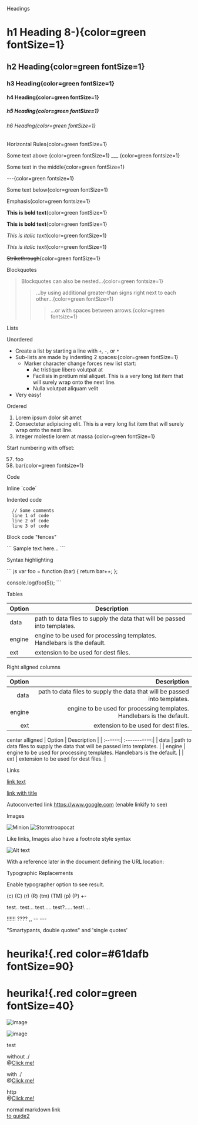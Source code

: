 Headings

  # h1 Heading 8-){color=green fontSize=1}
  ## h2 Heading{color=green fontSize=1}
  ### h3 Heading{color=green fontSize=1}
  #### h4 Heading{color=green fontSize=1}
  ##### h5 Heading{color=green fontSize=1}
  ###### h6 Heading{color=green fontSize=1}


Horizontal Rules{color=green fontSize=1}

  Some text above {color=green fontSize=1}
  ___ {color=green fontsize=1}

  Some text in the middle{color=green fontSize=1}

  ---{color=green fontsize=1}

  Some text below{color=green fontSize=1}


Emphasis{color=green fontsize=1}

  **This is bold text**{color=green fontSize=1}

  __This is bold text__{color=green fontSize=1}

  *This is italic text*{color=green fontSize=1}

  _This is italic text_{color=green fontSize=1}

  ~~Strikethrough~~{color=green fontSize=1}


Blockquotes

  > Blockquotes can also be nested...{color=green fontsize=1}
  >> ...by using additional greater-than signs right next to each other...{color=green fontSize=1}
  > > > ...or with spaces between arrows.{color=green fontsize=1}


Lists

  Unordered

  + Create a list by starting a line with `+`, `-`, or `*`
  + Sub-lists are made by indenting 2 spaces:{color=green fontSize=1}
    - Marker character change forces new list start:
      * Ac tristique libero volutpat at
      + Facilisis in pretium nisl aliquet. This is a very long list item that will surely wrap onto the next line.
      - Nulla volutpat aliquam velit
  + Very easy!

  Ordered

  1. Lorem ipsum dolor sit amet
  2. Consectetur adipiscing elit. This is a very long list item that will surely wrap onto the next line.
  3. Integer molestie lorem at massa
{color=green fontSize=1}

  Start numbering with offset:

  57. foo
  58. bar{color=green fontsize=1}


Code

  Inline \`code\`

  Indented code

      // Some comments
      line 1 of code
      line 2 of code
      line 3 of code


  Block code "fences"

  \`\`\`
  Sample text here...
  \`\`\`

  Syntax highlighting

  \`\`\` js
  var foo = function (bar) {
    return bar++;
  };

  console.log(foo(5));
  \`\`\`


Tables

  | Option | Description |
  | ------ | ----------- |
  | data   | path to data files to supply the data that will be passed into templates. |
  | engine | engine to be used for processing templates. Handlebars is the default. |
  | ext    | extension to be used for dest files. |

  Right aligned columns

  | Option | Description |
  | ------:| -----------:|
  | data   | path to data files to supply the data that will be passed into templates. |
  | engine | engine to be used for processing templates. Handlebars is the default. |
  | ext    | extension to be used for dest files. |

center alligned
  | Option | Description |
  | :------:| :-----------:|
  | data   | path to data files to supply the data that will be passed into templates. |
  | engine | engine to be used for processing templates. Handlebars is the default. |
  | ext    | extension to be used for dest files. |
  
Links

  [link text](https://www.google.com)

  [link with title](https://www.google.com "title text!")

  Autoconverted link https://www.google.com (enable linkify to see)


Images

  ![Minion](https://octodex.github.com/images/minion.png)
  ![Stormtroopocat](https://octodex.github.com/images/stormtroopocat.jpg "The Stormtroopocat")

  Like links, Images also have a footnote style syntax

  ![Alt text][id]

  With a reference later in the document defining the URL location:

  [id]: https://octodex.github.com/images/dojocat.jpg  "The Dojocat"


Typographic Replacements

  Enable typographer option to see result.

  (c) (C) (r) (R) (tm) (TM) (p) (P) +-

  test.. test... test..... test?..... test!....

  !!!!!! ???? ,,  -- ---

  "Smartypants, double quotes" and 'single quotes'




# heurika!{.red color=#61dafb fontSize=90}  

# heurika!{.red color=green fontSize=40}

![image](https://images.unsplash.com/photo-1696461353431-32c529d4585d?ixlib=rb-4.0.3&ixid=M3wxMjA3fDB8MHx0b3BpYy1mZWVkfDR8RnpvM3p1T0hONnd8fGVufDB8fHx8fA%3D%3D&auto=format&fit=crop&w=400&q=60)


![image](https://images.unsplash.com/photo-1696461353431-32c529d4585d?ixlib=rb-4.0.3&ixid=M3wxMjA3fDB8MHx0b3BpYy1mZWVkfDR8RnpvM3p1T0hONnd8fGVufDB8fHx8fA%3D%3D&auto=format&fit=crop&w=400&q=60)

test


without ./  
@[Click me!](media/nested/guide2.md)

with ./  
@[Click me!](./media/nested/guide2.md)

http  
@[Click me!](https://github.com/openguideapp/demo_guide)

normal markdown link  
[to guide2](media/nested/guide2.md)
